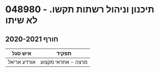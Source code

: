 # 048980 - תיכנון וניהול רשתות תקשו. לא שיתו

## חורף 2020-2021

| איש סגל | תפקיד |
| ---- | ---- |
| אורדע אריאל | מרצה - אחראי מקצוע |

